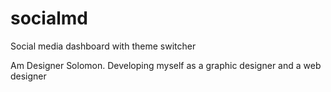 # socialmd
Social media dashboard with theme switcher

Am Designer Solomon. Developing myself as a graphic designer and a web designer
